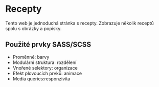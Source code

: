 # Recepty

Tento web je jednoduchá stránka s recepty. Zobrazuje několik receptů spolu s obrázky a popisky.


## Použité prvky SASS/SCSS

- Proměnné: barvy
- Modulární struktura: rozdělení
- Vnořené selektory: organizace
- Efekt plovoucích prvků: animace
- Media queries:responzivita
